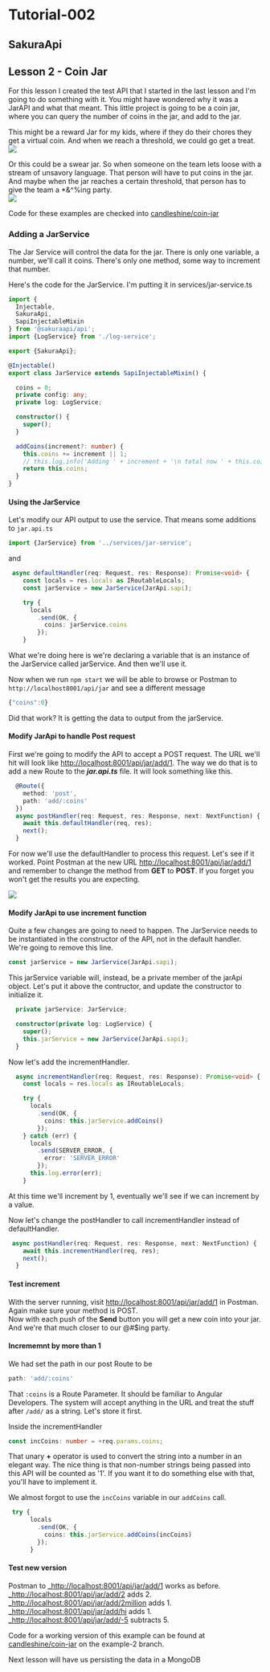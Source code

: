 # Tutorial-002

## SakuraApi

## Lesson 2 - Coin Jar

For this lesson I created the test API that I started in the last lesson and I'm going to do something with it. You might have wondered why it was a JarAPI and what that meant. This little project is going to be a coin jar, where you can query the number of coins in the jar, and add to the jar.

This might be a reward Jar for my kids, where if they do their chores they get a virtual coin. And when we reach a threshold, we could go get a treat. ![](https://github.com/sakuraapi/manual/tree/6c9ec65cded10a6acaa838a1fc191abf62621e23/tutorials/.Tutorial-2_images/de67fc37.png)

Or this could be a swear jar. So when someone on the team lets loose with a stream of unsavory language. That person will have to put coins in the jar. And maybe when the jar reaches a certain threshold, that person has to give the team a \*&^%ing party.  
![](https://github.com/sakuraapi/manual/tree/6c9ec65cded10a6acaa838a1fc191abf62621e23/tutorials/.Tutorial-2_images/1a93b606.png)

Code for these examples are checked into [candleshine/coin-jar](https://github.com/candleshine/coin-jar)

### Adding a JarService

The Jar Service will control the data for the jar. There is only one variable, a number, we'll call it coins. There's only one method, some way to increment that number.

Here's the code for the JarService. I'm putting it in services/jar-service.ts

```typescript
import {
  Injectable,
  SakuraApi,
  SapiInjectableMixin
} from '@sakuraapi/api';
import {LogService} from './log-service';

export {SakuraApi};

@Injectable()
export class JarService extends SapiInjectableMixin() {

  coins = 0;
  private config: any;
  private log: LogService;

  constructor() {
    super();
  }

  addCoins(increment?: number) {
    this.coins += increment || 1;
    // this.log.info('Adding ' + increment + '\n total now ' + this.coins);
    return this.coins;
  }
}
```

#### Using the JarService

Let's modify our API output to use the service. That means some additions to `jar.api.ts`

```typescript
import {JarService} from '../services/jar-service';
```

and

```typescript
 async defaultHandler(req: Request, res: Response): Promise<void> {
    const locals = res.locals as IRoutableLocals;
    const jarService = new JarService(JarApi.sapi);

    try {
      locals
        .send(OK, {
          coins: jarService.coins
        });
    }
```

What we're doing here is we're declaring a variable that is an instance of the JarService called jarService. And then we'll use it.

Now when we run `npm start` we will be able to browse or Postman to `http://localhost8001/api/jar` and see a different message

```javascript
{"coins":0}
```

Did that work? It is getting the data to output from the jarService.

#### Modify JarApi to handle Post request

First we're going to modify the API to accept a POST request. The URL we'll hit will look like [http://localhost:8001/api/jar/add/1](http://localhost:8001/api/jar/add/1). The way we do that is to add a new Route to the _**jar.api.ts**_ file. It will look something like this.

```typescript
  @Route({
    method: 'post',
    path: 'add/:coins'
  })
  async postHandler(req: Request, res: Response, next: NextFunction) {
    await this.defaultHandler(req, res);
    next();
  }
```

For now we'll use the defaultHandler to process this request. Let's see if it worked. Point Postman at the new URL [http://localhost:8001/api/jar/add/1](http://localhost:8001/api/jar/add/1) and remember to change the method from **GET** to **POST**. If you forget you won't get the results you are expecting.

![](https://github.com/sakuraapi/manual/tree/6c9ec65cded10a6acaa838a1fc191abf62621e23/tutorials/.Tutorial-2_images/cb0361b9.png)

#### Modify JarApi to use increment function

Quite a few changes are going to need to happen. The JarService needs to be instantiated in the constructor of the API, not in the default handler. We're going to remove this line.

```typescript
const jarService = new JarService(JarApi.sapi);
```

This jarService variable will, instead, be a private member of the jarApi object. Let's put it above the contructor, and update the constructor to initialize it.

```typescript
  private jarService: JarService;

  constructor(private log: LogService) {
    super();
    this.jarService = new JarService(JarApi.sapi);
  }
```

Now let's add the incrementHandler.

```typescript
  async incrementHandler(req: Request, res: Response): Promise<void> {
    const locals = res.locals as IRoutableLocals;

    try {
      locals
        .send(OK, {
          coins: this.jarService.addCoins()
        });
    } catch (err) {
      locals
        .send(SERVER_ERROR, {
          error: 'SERVER_ERROR'
        });
      this.log.error(err);
    }
```

At this time we'll increment by 1, eventually we'll see if we can increment by a value.

Now let's change the postHandler to call incrementHandler instead of defaultHandler.

```typescript
 async postHandler(req: Request, res: Response, next: NextFunction) {
    await this.incrementHandler(req, res);
    next();
  }
```

#### Test increment

With the server running, visit [http://localhost:8001/api/jar/add/1](http://localhost:8001/api/jar/add/1) in Postman. Again make sure your method is POST.  
Now with each push of the **Send** button you will get a new coin into your jar. And we're that much closer to our @\#$ing party.

#### Incrememnt by more than 1

We had set the path in our post Route to be

```typescript
path: 'add/:coins'
```

That `:coins` is a Route Parameter. It should be familiar to Angular Developers. The system will accept anything in the URL and treat the stuff after `/add/` as a string. Let's store it first.

Inside the incrementHandler

```typescript
const incCoins: number = +req.params.coins;
```

That unary **+** operator is used to convert the string into a number in an elegant way. The nice thing is that non-number strings being passed into this API will be counted as '1'. If you want it to do something else with that, you'll have to implement it.

We almost forgot to use the `incCoins` variable in our `addCoins` call.

```typescript
 try {
      locals
        .send(OK, {
          coins: this.jarService.addCoins(incCoins)
        });
      }
```

#### Test new version

Postman to **\_**[http://localhost:8001/api/jar/add/1](http://localhost:8001/api/jar/add/1) works as before. **\_**[http://localhost:8001/api/jar/add/2](http://localhost:8001/api/jar/add/2) adds 2. **\_**[http://localhost:8001/api/jar/add/2million](http://localhost:8001/api/jar/add/2million) adds 1. **\_**[http://localhost:8001/api/jar/add/hi](http://localhost:8001/api/jar/add/hi) adds 1. **\_**[http://localhost:8001/api/jar/add/-5](http://localhost:8001/api/jar/add/-5) subtracts 5.

Code for a working version of this example can be found at [candleshine/coin-jar](https://github.com/candleshine/coin-jar) on the example-2 branch.

Next lesson will have us persisting the data in a MongoDB

